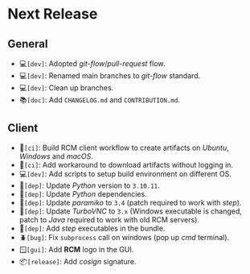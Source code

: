 # Next Release
## General

* :computer:`[dev]`: Adopted *git-flow*/*pull-request* flow.
* :computer:`[dev]`: Renamed main branches to *git-flow* standard.
* :computer:`[dev]`: Clean up branches.
* :books:`[doc]`: Add `CHANGELOG.md` and `CONTRIBUTION.md`.

## Client

* :robot:`[ci]`: Build RCM client workflow to create artifacts on *Ubuntu*, *Windows* and *macOS*.
* :robot:`[ci]`: Add workaround to download artifacts without logging in.
* :computer:`[dev]`: Add scripts to setup build environment on different OS.
* :herb:`[dep]`: Update *Python* version to `3.10.11`.
* :herb:`[dep]`: Update *Python* dependencies.
* :herb:`[dep]`: Update *paramiko* to `3.4` (patch required to work with *step*).
* :herb:`[dep]`: Update *TurboVNC* to `3.x` (Windows executable is changed, patch to *Java* required to work with old RCM servers).
* :herb:`[dep]`: Add *step* executables in the bundle.
* :beetle:`[bug]`: Fix `subprocess` call on windows (pop up *cmd* terminal).
* :window:`[gui]`: Add **RCM** logo in the GUI.
* :package:`[release]`: Add *cosign* signature.